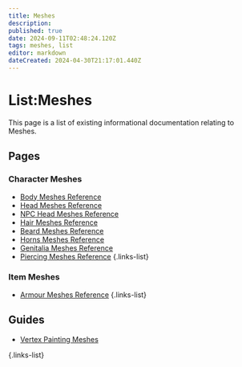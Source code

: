 ```yaml
---
title: Meshes
description: 
published: true
date: 2024-09-11T02:48:24.120Z
tags: meshes, list
editor: markdown
dateCreated: 2024-04-30T21:17:01.440Z
---
```


# List:Meshes
This page is a list of existing informational documentation relating to Meshes.

## Pages

### Character Meshes
- [Body Meshes Reference](Body-Meshes-Reference)
- [Head Meshes Reference](Head-Meshes-Reference)
- [NPC Head Meshes Reference](NPC-Head-Meshes-Reference)
- [Hair Meshes Reference](Hair-Meshes-Reference)
- [Beard Meshes Reference](Beard-Meshes-Reference)
- [Horns Meshes Reference](Horns-Meshes-Reference)
- [Genitalia Meshes Reference](Genitalia-Meshes-Reference)
- [Piercing Meshes Reference](Piercing-Meshes-Reference)
{.links-list}

### Item Meshes
- [Armour Meshes Reference](Armour-Meshes)
{.links-list}

## Guides
- [Vertex Painting Meshes](Vertex-Painting-Meshes)

{.links-list}